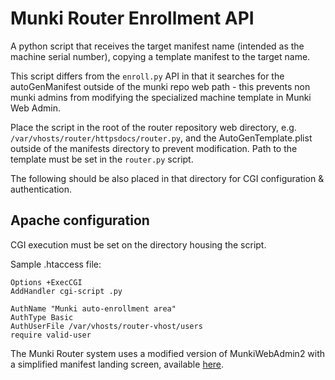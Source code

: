 # Munki Router Enrollment API

A python script that receives the target manifest name (intended as the machine serial number), copying a template manifest to the target name.

This script differs from the `enroll.py` API in that it searches for the autoGenManifest outside of the munki repo web path - this prevents non munki admins from modifying the specialized machine template in Munki Web Admin.

Place the script in the root of the router repository web directory, e.g. `/var/vhosts/router/httpsdocs/router.py`, and the AutoGenTemplate.plist outside of the manifests directory to prevent modification. Path to the template must be set in the `router.py` script.

The following should be also placed in that directory for CGI configuration & authentication.

## Apache configuration
CGI execution must be set on the directory housing the script.

Sample .htaccess file:

```apacheconf
Options +ExecCGI
AddHandler cgi-script .py

AuthName "Munki auto-enrollment area"
AuthType Basic
AuthUserFile /var/vhosts/router-vhost/users
require valid-user
```

The Munki Router system uses a modified version of MunkiWebAdmin2 with a simplified manifest landing screen, available [here](https://github.com/binkleybloom/mwa2).